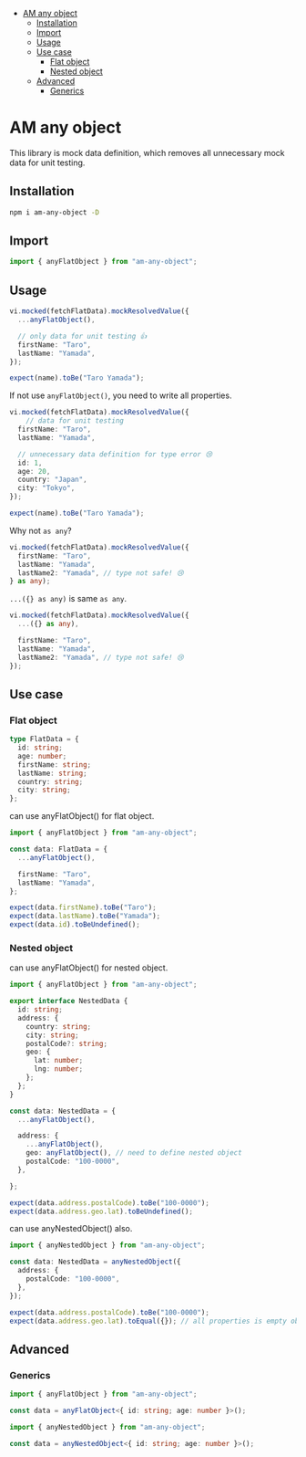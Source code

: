 - [AM any object](#am-any-object)
  - [Installation](#installation)
  - [Import](#import)
  - [Usage](#usage)
  - [Use case](#use-case)
    - [Flat object](#flat-object)
    - [Nested object](#nested-object)
  - [Advanced](#advanced)
    - [Generics](#generics)


# AM any object

This library is mock data definition, which removes all unnecessary mock data for unit testing.

## Installation

```bash
npm i am-any-object -D
```

## Import

```typescript
import { anyFlatObject } from "am-any-object";
```

## Usage

```typescript
vi.mocked(fetchFlatData).mockResolvedValue({
  ...anyFlatObject(),

  // only data for unit testing 👍
  firstName: "Taro",
  lastName: "Yamada",
});

expect(name).toBe("Taro Yamada");
```

If not use `anyFlatObject()`, you need to write all properties.

```typescript
vi.mocked(fetchFlatData).mockResolvedValue({
    // data for unit testing
  firstName: "Taro",
  lastName: "Yamada",

  // unnecessary data definition for type error 😢
  id: 1,
  age: 20,
  country: "Japan",
  city: "Tokyo",
});

expect(name).toBe("Taro Yamada");
```

Why not `as any`?

```typescript
vi.mocked(fetchFlatData).mockResolvedValue({
  firstName: "Taro",
  lastName: "Yamada",
  lastName2: "Yamada", // type not safe! 😢
} as any);
```

`...({} as any)` is same `as any`.

```typescript
vi.mocked(fetchFlatData).mockResolvedValue({
  ...({} as any),

  firstName: "Taro",
  lastName: "Yamada",
  lastName2: "Yamada", // type not safe! 😢
});
```

## Use case

### Flat object

```typescript
type FlatData = {
  id: string;
  age: number;
  firstName: string;
  lastName: string;
  country: string;
  city: string;
};
```

can use anyFlatObject() for flat object.

```typescript
import { anyFlatObject } from "am-any-object";

const data: FlatData = {
  ...anyFlatObject(),

  firstName: "Taro",
  lastName: "Yamada",
};

expect(data.firstName).toBe("Taro");
expect(data.lastName).toBe("Yamada");
expect(data.id).toBeUndefined();
```

### Nested object

can use anyFlatObject() for nested object.

```typescript
import { anyFlatObject } from "am-any-object";

export interface NestedData {
  id: string;
  address: {
    country: string;
    city: string;
    postalCode?: string;
    geo: {
      lat: number;
      lng: number;
    };
  };
}

const data: NestedData = {
  ...anyFlatObject(),

  address: {
    ...anyFlatObject(),
    geo: anyFlatObject(), // need to define nested object
    postalCode: "100-0000",
  },

};

expect(data.address.postalCode).toBe("100-0000");
expect(data.address.geo.lat).toBeUndefined();
```

can use anyNestedObject() also.

```typescript
import { anyNestedObject } from "am-any-object";

const data: NestedData = anyNestedObject({
  address: {
    postalCode: "100-0000",
  },
});

expect(data.address.postalCode).toBe("100-0000");
expect(data.address.geo.lat).toEqual({}); // all properties is empty object, be careful!
```

## Advanced

### Generics

```typescript
import { anyFlatObject } from "am-any-object";

const data = anyFlatObject<{ id: string; age: number }>();
```

```typescript
import { anyNestedObject } from "am-any-object";

const data = anyNestedObject<{ id: string; age: number }>();
```
